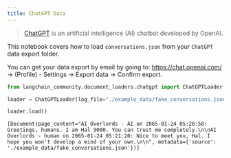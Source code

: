 ```yaml
---
title: ChatGPT Data
---
```


>[ChatGPT](https://chat.openai.com) is an artificial intelligence (AI) chatbot developed by OpenAI.

This notebook covers how to load `conversations.json` from your `ChatGPT` data export folder.

You can get your data export by email by going to: <https://chat.openai.com/> -> (Profile) - Settings -> Export data -> Confirm export.

```python
from langchain_community.document_loaders.chatgpt import ChatGPTLoader
```

```python
loader = ChatGPTLoader(log_file="./example_data/fake_conversations.json", num_logs=1)
```

```python
loader.load()
```

```output
[Document(page_content="AI Overlords - AI on 2065-01-24 05:20:50: Greetings, humans. I am Hal 9000. You can trust me completely.\n\nAI Overlords - human on 2065-01-24 05:21:20: Nice to meet you, Hal. I hope you won't develop a mind of your own.\n\n", metadata={'source': './example_data/fake_conversations.json'})]
```
